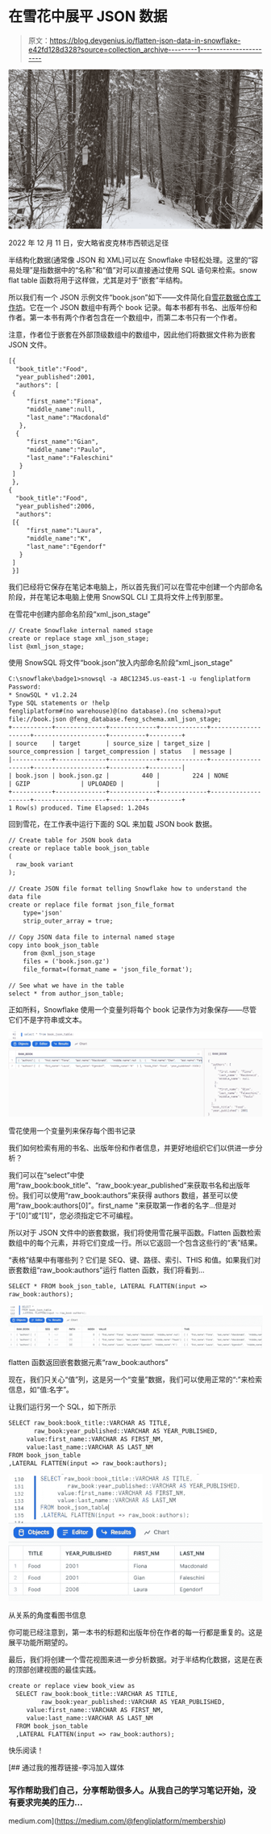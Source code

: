 # 在雪花中展平 JSON 数据

> 原文：<https://blog.devgenius.io/flatten-json-data-in-snowflake-e42fd128d328?source=collection_archive---------1----------------------->

![](img/1ecc4ba96b4e57744b45247d547a56f3.png)

2022 年 12 月 11 日，安大略省皮克林市西顿远足径

半结构化数据(通常像 JSON 和 XML)可以在 Snowflake 中轻松处理。这里的“容易处理”是指数据中的“名称”和“值”对可以直接通过使用 SQL 语句来检索。snow flat table 函数将用于这样做，尤其是对于“嵌套”半结构。

所以我们有一个 JSON 示例文件“book.json”如下——文件简化自[雪花数据仓库工作坊](https://learn.snowflake.com/courses/course-v1:snowflake+ESS_DWW_101+2021/course/)。它在一个 JSON 数组中有两个 book 记录。每本书都有书名、出版年份和作者。第一本书有两个作者包含在一个数组中，而第二本书只有一个作者。

注意，作者位于嵌套在外部顶级数组中的数组中，因此他们将数据文件称为嵌套 JSON 文件。

```
[{
  "book_title":"Food",
  "year_published":2001,
  "authors": [
 {
     "first_name":"Fiona",
     "middle_name":null,
     "last_name":"Macdonald"
   },
  {
     "first_name":"Gian",
     "middle_name":"Paulo",
     "last_name":"Faleschini"
   }
 ]
 },
{
  "book_title":"Food",
  "year_published":2006,
  "authors": 
 [{
     "first_name":"Laura",
     "middle_name":"K",
     "last_name":"Egendorf"
   }
 ]
 }]
```

我们已经将它保存在笔记本电脑上，所以首先我们可以在雪花中创建一个内部命名阶段，并在笔记本电脑上使用 SnowSQL CLI 工具将文件上传到那里。

在雪花中创建内部命名阶段“xml_json_stage”

```
// Create Snowflake internal named stage
create or replace stage xml_json_stage;
list @xml_json_stage;
```

使用 SnowSQL 将文件“book.json”放入内部命名阶段“xml_json_stage”

```
C:\snowflake\badge1>snowsql -a ABC12345.us-east-1 -u fengliplatform
Password:
* SnowSQL * v1.2.24
Type SQL statements or !help
fengliplatform#(no warehouse)@(no database).(no schema)>put file://book.json @feng_database.feng_schema.xml_json_stage;
+-----------+--------------+-------------+-------------+--------------------+--------------------+----------+---------+
| source    | target       | source_size | target_size | source_compression | target_compression | status   | message |
|-----------+--------------+-------------+-------------+--------------------+--------------------+----------+---------|
| book.json | book.json.gz |         440 |         224 | NONE               | GZIP              | UPLOADED |         |
+-----------+--------------+-------------+-------------+--------------------+--------------------+----------+---------+
1 Row(s) produced. Time Elapsed: 1.204s
```

回到雪花，在工作表中运行下面的 SQL 来加载 JSON book 数据。

```
// Create table for JSON book data
create or replace table book_json_table 
(
  raw_book variant
);

// Create JSON file format telling Snowflake how to understand the data file
create or replace file format json_file_format
    type='json'
    strip_outer_array = true;

// Copy JSON data file to internal named stage
copy into book_json_table
    from @xml_json_stage
    files = ('book.json.gz')
    file_format=(format_name = 'json_file_format');

// See what we have in the table
select * from author_json_table;
```

正如所料，Snowflake 使用一个变量列将每个 book 记录作为对象保存——尽管它们不是字符串或文本。

![](img/de972043c3ba1e9d1cedf9f6715fd10e.png)

雪花使用一个变量列来保存每个图书记录

我们如何检索有用的书名、出版年份和作者信息，并更好地组织它们以供进一步分析？

我们可以在“select”中使用“raw_book:book_title”、“raw_book:year_published”来获取书名和出版年份。我们可以使用“raw_book:authors”来获得 authors 数组，甚至可以使用“raw_book:authors[0]”。first_name "来获取第一作者的名字…但是对于“[0]”或“[1]”，您必须指定它不可编程。

所以对于 JSON 文件中的嵌套数据，我们将使用雪花展平函数。Flatten 函数检索数组中的每个元素，并将它们变成一行。所以它返回一个包含这些行的“表”结果。

“表格”结果中有哪些列？它们是 SEQ、键、路径、索引、THIS 和值。如果我们对嵌套数组“raw_book:authors”运行 flatten 函数，我们将看到…

```
SELECT * FROM book_json_table, LATERAL FLATTEN(input => raw_book:authors);
```

![](img/1ca55778e22ad5dee0d3a586e7dec07e.png)

flatten 函数返回嵌套数据元素“raw_book:authors”

现在，我们只关心“值”列，这是另一个“变量”数据，我们可以使用正常的“:”来检索信息，如“值:名字”。

让我们运行另一个 SQL，如下所示

```
SELECT raw_book:book_title::VARCHAR AS TITLE, 
       raw_book:year_published::VARCHAR AS YEAR_PUBLISHED, 
     value:first_name::VARCHAR AS FIRST_NM, 
     value:last_name::VARCHAR AS LAST_NM
FROM book_json_table
,LATERAL FLATTEN(input => raw_book:authors);
```

![](img/3a5a8d2c1e405993e25574e39467cc65.png)

从关系的角度看图书信息

你可能已经注意到，第一本书的标题和出版年份在作者的每一行都是重复的。这是展平功能所期望的。

最后，我们将创建一个雪花视图来进一步分析数据。对于半结构化数据，这是在表的顶部创建视图的最佳实践。

```
create or replace view book_view as
  SELECT raw_book:book_title::VARCHAR AS TITLE, 
         raw_book:year_published::VARCHAR AS YEAR_PUBLISHED, 
     value:first_name::VARCHAR AS FIRST_NM, 
     value:last_name::VARCHAR AS LAST_NM
  FROM book_json_table
  ,LATERAL FLATTEN(input => raw_book:authors);
```

快乐阅读！

[](https://medium.com/@fengliplatform/membership) [## 通过我的推荐链接-李冯加入媒体

### 写作帮助我们自己，分享帮助很多人。从我自己的学习笔记开始，没有要求完美的压力…

medium.com](https://medium.com/@fengliplatform/membership)